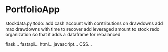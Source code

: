 # PortfolioApp

stockdata.py
todo:
add cash account with contributions on drawdowns
add max drawdowns with time to recover
add leveraged amount to stock
redo organization so that it adds a dataframe for rebalanced

flask...
fastapi...
html...
javascript...
CSS...